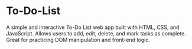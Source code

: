 # To-Do-List
A simple and interactive To-Do List web app built with HTML, CSS, and JavaScript. Allows users to add, edit, delete, and mark tasks as complete. Great for practicing DOM manipulation and front-end logic.
